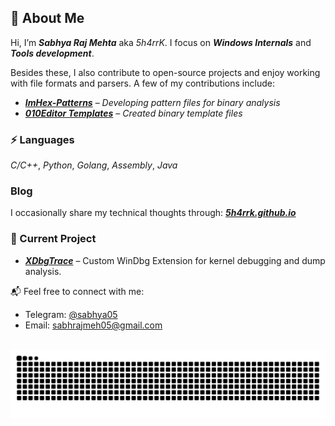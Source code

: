 ## 💫 About Me

Hi, I’m ***Sabhya Raj Mehta*** aka *5h4rrK*. I focus on ***Windows Internals*** and ***Tools development***.

Besides these, I also contribute to open-source projects and enjoy working with file formats and parsers. A few of my contributions include:

- [***ImHex-Patterns***](https://github.com/WerWolv/ImHex-Patterns) – *Developing pattern files for binary analysis*  
- [***010Editor Templates***](https://www.sweetscape.com/010editor/repository/scripts/) – *Created binary template files*

### ⚡     Languages
*C/C++*, *Python*, *Golang*, *Assembly*, *Java*

### Blog
I occasionally share my technical thoughts through: [***5h4rrk.github.io***](https://5h4rrk.github.io/posts/)

### 🚧 Current Project
+ ***[XDbgTrace](https://github.com/5h4rrk/XDbgTrace)*** – Custom WinDbg Extension for kernel debugging and dump analysis.

📬 Feel free to connect with me:  
- Telegram: [@sabhya05](https://t.me/sabhya05)  
- Email: [sabhrajmeh05@gmail.com](mailto:sabhrajmeh05@gmail.com)

<br/>

<img src="https://raw.githubusercontent.com/5h4rrK/5h4rrK/output/snake.svg" alt="Snake animation" />
